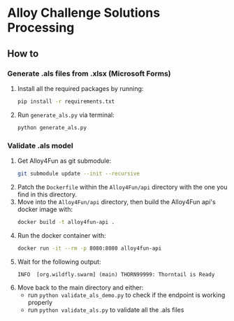 # Alloy Challenge Solutions Processing

## How to
### Generate .als files from .xlsx (Microsoft Forms)
1. Install all the required packages by running:
    ```bash
    pip install -r requirements.txt
    ```
2. Run `generate_als.py` via terminal:
    ```bash
    python generate_als.py
    ```

### Validate .als model
1. Get Alloy4Fun as git submodule:
    ```bash
    git submodule update --init --recursive
    ```
2. Patch the `Dockerfile` within the `Alloy4Fun/api` directory with the one you find in this directory.
3. Move into the `Alloy4Fun/api` directory, then build the Alloy4Fun api's docker image with:
    ```bash
    docker build -t alloy4fun-api .
    ```
4. Run the docker container with:
    ```bash
    docker run -it --rm -p 8080:8080 alloy4fun-api
    ```
5. Wait for the following output: 
    ```
    INFO  [org.wildfly.swarm] (main) THORN99999: Thorntail is Ready
    ```
6. Move back to the main directory and either:
    - run `python validate_als_demo.py` to check if the endpoint is working properly
    - run `python validate_als.py` to validate all the .als files